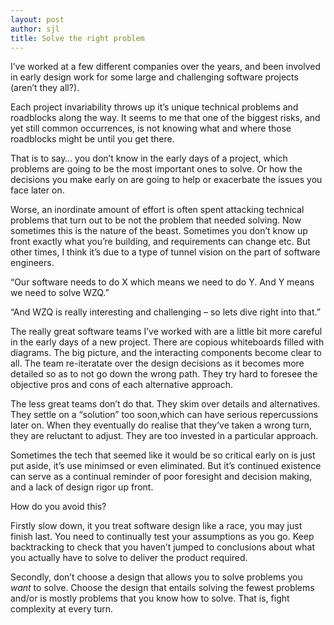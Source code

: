 ```yaml
---
layout: post
author: sjl
title: Solve the right problem
---
```

I’ve worked at a few different companies over the years, and been involved in early design work for some large and challenging software projects (aren’t they all?).

Each project invariability throws up it’s unique technical problems and roadblocks along the way. It seems to me that one of the biggest risks, and yet still common occurrences, is not knowing what and where those roadblocks might be until you get there.

That is to say… you don’t know in the early days of a project, which problems are going to be the most important ones to solve. Or how the decisions you make early on are going to help or exacerbate the issues you face later on.


Worse, an inordinate amount of effort is often spent attacking technical problems that turn out to be not the problem that needed solving. Now sometimes this is the nature of the beast. Sometimes you don’t know up front exactly what you’re building, and requirements can change etc. But other times, I think it’s due to a type of tunnel vision on the part of software engineers.

“Our software needs to do X which means we need to do Y. And Y means we need to solve WZQ.”

“And WZQ is really interesting and challenging – so lets dive right into that.”

The really great software teams I’ve worked with are a little bit more careful in the early days of a new project. There are copious whiteboards filled with diagrams. The big picture, and the interacting components become clear to all. The team re-iteratate over the design decisions as it becomes more detailed so as to not go down the wrong path. They try hard to foresee the objective pros and cons of each alternative approach.

The less great teams don’t do that. They skim over details and alternatives. They settle on a “solution” too soon,which can have serious repercussions later on. When they eventually do realise that they’ve taken a wrong turn, they are reluctant to adjust. They are too invested in a particular approach.

Sometimes the tech that seemed like it would be so critical early on is just put aside, it’s use minimsed or even eliminated. But it’s continued existence can serve as a continual reminder of poor foresight and decision making, and a lack of design rigor up front.

How do you avoid this?

Firstly slow down, it you treat software design like a race, you may just finish last. You need to continually test your assumptions as you go. Keep backtracking to check that you haven’t jumped to conclusions about what you actually have to solve to deliver the product required.

Secondly, don’t choose a design that allows you to solve problems you *want* to solve. Choose the design that entails solving the fewest problems and/or is mostly problems that you know how to solve. That is, fight complexity at every turn.
